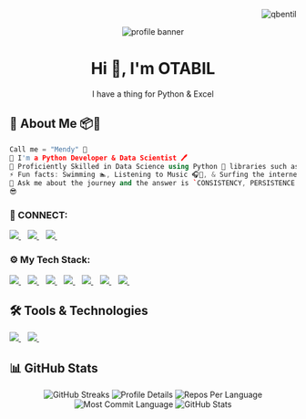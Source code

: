 <p align="right">
    <img src="https://komarev.com/ghpvc/?username=deAlgorithm&label=Profile%20views&color=e91e63&style=flat" alt="qbentil" />
</p>

<p align="center">
    <img src="https://github.com/deAlgorithm/deAlgorithm/assets/131563995/68f150ed-2526-422f-9e7a-28bbbed416b9" alt="profile banner" />
</p>

<h1 align="center"> Hi 👋, I'm OTABIL</h1>

<p align="center">
    I have a thing for Python & Excel <br />
</p>

## 🐼 About Me 📦🔮
```cpp
Call me = "Mendy" 🤗
🌱 I'm a Python Developer & Data Scientist 🖊️
🌌 Proficiently Skilled in Data Science using Python 🐍 libraries such as numpy, pandas 🐼, matplotlib, and seaborn
⚡ Fun facts: Swimming 🏊, Listening to Music 🎧🎵, & Surfing the internet 🌎🌐
💬 Ask me about the journey and the answer is `CONSISTENCY, PERSISTENCE & DETERMINATION`.
😎
```

<h3 align="left">🔌 CONNECT:</h3>

<p align="left">
    <a href="https://t.me/the_whiteflame">
        <img src="https://img.shields.io/badge/The_WHITEFLAME-30302f?style=for-the-badge&logo=telegram" />
    </a>&nbsp;&nbsp;
    <a href="https://www.linkedin.com/in/ishaqueotabil">
        <img src="https://img.shields.io/badge/linkedIn-30302f?style=for-the-badge&logo=linkedin" />
    </a>&nbsp;&nbsp;
    <a href="https://wa.me/233257364646?text=Hello%20otabil!%20I%27m%20coming%20from%20your%20Github%20profile">
        <img src="https://img.shields.io/badge/OTABIL-30302f?style=for-the-badge&logo=whatsapp" />
    </a>&nbsp;&nbsp;
</p>

<h3 align="left">⚙ My Tech Stack:</h3>

<p align="left">
    <a href="https://github.com/deAlgorithm">
        <img src="https://img.shields.io/badge/git-00000F?style=for-the-badge&logo=git&logoColor=orange" />
    </a>&nbsp;&nbsp;
    <a href="https://github.com/deAlgorithm">
        <img src="https://img.shields.io/badge/Excel-217346?style=for-the-badge&logo=microsoft-excel&logoColor=white" />
    </a>&nbsp;&nbsp;
    <a href="https://github.com/deAlgorithm">
        <img src="https://img.shields.io/badge/Python-3776AB?style=for-the-badge&logo=python&logoColor=white" />
    </a>&nbsp;&nbsp;
    <a href="https://github.com/deAlgorithm">
        <img src="https://img.shields.io/badge/NumPy-013243?style=for-the-badge&logo=numpy&logoColor=white" />
    </a>&nbsp;&nbsp;
    <a href="https://github.com/deAlgorithm">
        <img src="https://img.shields.io/badge/Pandas-150458?style=for-the-badge&logo=pandas&logoColor=white" />
    </a>&nbsp;&nbsp;
    <a href="https://github.com/deAlgorithm">
        <img src="https://img.shields.io/badge/Matplotlib-11557C?style=for-the-badge&logo=Matplotlib&logoColor=white" />
    </a>&nbsp;&nbsp;
    <a href="https://github.com/deAlgorithm">
        <img src="https://img.shields.io/badge/Seaborn-0696D7?style=for-the-badge&logo=Seaborn&logoColor=white" />
    </a>&nbsp;&nbsp;
</p>

## 🛠️ Tools & Technologies
<p align="left">
    <a href="https://github.com/deAlgorithm">
        <img src="https://img.shields.io/badge/VS%20Code-007ACC?style=for-the-badge&logo=visual-studio-code&logoColor=white" />
    </a>&nbsp;&nbsp;
    <a href="https://github.com/deAlgorithm">
        <img src="https://img.shields.io/badge/Jupyter-F37626?style=for-the-badge&logo=Jupyter&logoColor=white" />
    </a>&nbsp;&nbsp;
</p>

## 📊 GitHub Stats
<p align="center">
    <img src="http://github-readme-streak-stats.herokuapp.com?user=deAlgorithm&theme=dracula&hide_border=true" alt="GitHub Streaks" />
    <img src="https://github-profile-summary-cards.vercel.app/api/cards/profile-details?username=deAlgorithm&theme=github_dark" alt="Profile Details" />
    <img src="https://github-profile-summary-cards.vercel.app/api/cards/repos-per-language?username=deAlgorithm&theme=github_dark" alt="Repos Per Language" />
    <img src="https://github-profile-summary-cards.vercel.app/api/cards/most-commit-language?username=deAlgorithm&theme=github_dark" alt="Most Commit Language" />
    <img src="https://github-readme-stats.vercel.app/api?username=deAlgorithm&show_icons=true&theme=github_dark" alt="GitHub Stats" />
</p>


<!---
deAlgorithm/deAlgorithm is a ✨ special ✨ repository because its `README.md` (this file) appears on your GitHub profile.
You can click the Preview link to take a look at your changes.
--->
